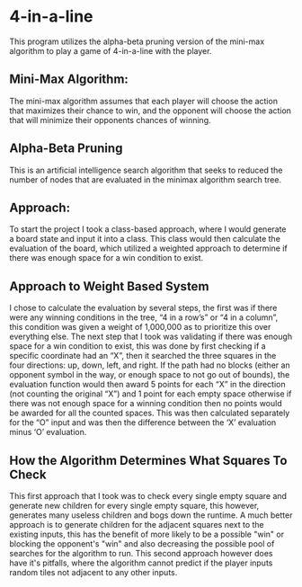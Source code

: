 # 4-in-a-line
This program utilizes the alpha-beta pruning version of the mini-max algorithm to play a game of 4-in-a-line with the player.

## Mini-Max Algorithm: 
The mini-max algorithm assumes that each player will choose the action that maximizes their chance to win, and the opponent will choose the action that will minimize their opponents chances of winning.

## Alpha-Beta Pruning
This is an artificial intelligence search algorithm that seeks to reduced the number of nodes that are evaluated in the minimax algorithm search tree.

## Approach:
To start the project I took a class-based approach, where I would generate a board state and input it into a class. This class would then calculate the evaluation of the board, which utilized a weighted approach to determine if there was enough space for a win condition to exist.

## Approach to Weight Based System
I chose to calculate the evaluation by several steps, the first was if there were any winning conditions in the tree, “4 in a row’s” or “4 in a column”, this condition was given a weight of 1,000,000 as to prioritize this over everything else. The next step that I took was validating if there was enough space for a win condition to exist, this was done by first checking if a specific coordinate had an “X”, then it searched the three squares in the four directions: up, down, left, and right. If the path had no blocks (either an opponent symbol in the way, or enough space to not go out of bounds), the evaluation function would then award 5 points for each “X” in the direction (not counting the original “X”) and 1 point for each empty space otherwise if there was not enough space for a winning condition then no points would be awarded for all the counted spaces. This was then calculated separately for the “O” input and was then the difference between the ‘X’ evaluation minus ‘O’ evaluation.

## How the Algorithm Determines What Squares To Check
This first approach that I took was to check every single empty square and generate new children for every single empty square, this however, generates many useless children and bogs down the runtime. A much better approach is to generate children for the adjacent squares next to the existing inputs, this has the benefit of more likely to be a possible "win" or blocking the opponent's "win" and also decreasing the possible pool of searches for the algorithm to run. This second approach however does have it's pitfalls, where the algorithm cannot predict if the player inputs random tiles not adjacent to any other inputs.
